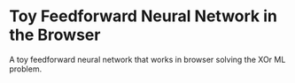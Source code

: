 # Toy Feedforward Neural Network in the Browser

A toy feedforward neural network that works in browser solving the XOr ML problem.